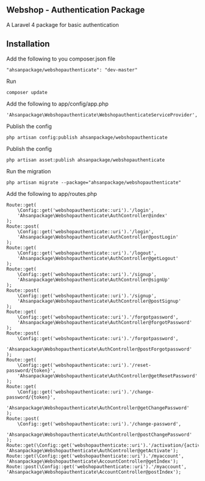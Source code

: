 ## Webshop - Authentication Package
A Laravel 4 package for basic authentication

## Installation

Add the following to you composer.json file

    "ahsanpackage/webshopauthenticate": "dev-master"

Run

    composer update

Add the following to app/config/app.php

    'Ahsanpackage\Webshopauthenticate\WebshopauthenticateServiceProvider',

Publish the config

    php artisan config:publish ahsanpackage/webshopauthenticate

Publish the config

    php artisan asset:publish ahsanpackage/webshopauthenticate

Run the migration

    php artisan migrate --package="ahsanpackage/webshopauthenticate"

Add the following to app/routes.php

	Route::get(
		\Config::get('webshopauthenticate::uri').'/login',
		'Ahsanpackage\Webshopauthenticate\AuthController@index'
	);
	Route::post(
		\Config::get('webshopauthenticate::uri').'/login',
		'Ahsanpackage\Webshopauthenticate\AuthController@postLogin'
	);
	Route::get(
		\Config::get('webshopauthenticate::uri').'/logout',
		'Ahsanpackage\Webshopauthenticate\AuthController@getLogout'
	);
	Route::get(
		\Config::get('webshopauthenticate::uri').'/signup',
		'Ahsanpackage\Webshopauthenticate\AuthController@signUp'
	);
	Route::post(
		\Config::get('webshopauthenticate::uri').'/signup',
		'Ahsanpackage\Webshopauthenticate\AuthController@postSignup'
	);
	Route::get(
		\Config::get('webshopauthenticate::uri').'/forgotpassword',
		'Ahsanpackage\Webshopauthenticate\AuthController@forgotPassword'
	);
	Route::post(
		\Config::get('webshopauthenticate::uri').'/forgotpassword',
		'Ahsanpackage\Webshopauthenticate\AuthController@postForgotpassword'
	);
	Route::get(
		\Config::get('webshopauthenticate::uri').'/reset-password/{token}',
		'Ahsanpackage\Webshopauthenticate\AuthController@getResetPassword'
	);
	Route::get(
		\Config::get('webshopauthenticate::uri').'/change-password/{token}',
		'Ahsanpackage\Webshopauthenticate\AuthController@getChangePassword'
	);
	Route::post(
		\Config::get('webshopauthenticate::uri').'/change-password',
		'Ahsanpackage\Webshopauthenticate\AuthController@postChangePassword'
	);
	Route::get(\Config::get('webshopauthenticate::uri').'/activation/{activationCode}', 'Ahsanpackage\Webshopauthenticate\AuthController@getActivate');
	Route::get(\Config::get('webshopauthenticate::uri').'/myaccount', 'Ahsanpackage\Webshopauthenticate\AccountController@getIndex');
	Route::post(\Config::get('webshopauthenticate::uri').'/myaccount', 'Ahsanpackage\Webshopauthenticate\AccountController@postIndex');
	
